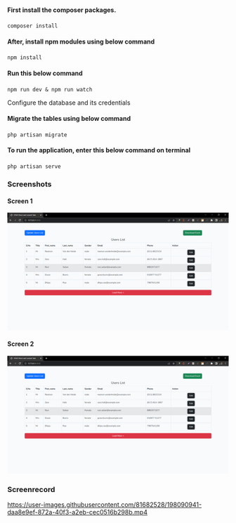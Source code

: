 <h4>First install the composer packages.</h4>
<code>composer install</code>
<h4>After, install npm modules using below command</h4>
<code>npm install</code>
<h4>Run this below command</h4>
<code>npm run dev & npm run watch</code>

<p>Configure the database and its credentials</p>

<h4>Migrate the tables using below command</h4>
<code>php artisan migrate</code>
<h4>To run the application, enter this below command on terminal </h4>
<code>php artisan serve</code>

<h3>Screenshots</h3>

<h4>Screen 1</h4>
<img src="https://github.com/shubhamgupta0007/Interview-Tasks/blob/main/Task%203/samples/Screenshot_1.png">
<h4>Screen 2</h4>
<img src="https://github.com/shubhamgupta0007/Interview-Tasks/blob/main/Task%203/samples/Screenshot_1.png">

<h3>Screenrecord</h3>

https://user-images.githubusercontent.com/81682528/198090941-daa8e9ef-872a-40f3-a2eb-cec0516b298b.mp4


